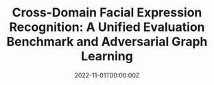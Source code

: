 ---
title: "Cross-Domain Facial Expression Recognition: A Unified Evaluation Benchmark and Adversarial Graph Learning"
authors:
- Tianshui Chen<sup>$\dagger$</sup>
- <u>**Tao Pu**</u><sup>$\dagger$</sup>
- Hefeng Wu<sup>*</sup>
- Yuan Xie
- Lingbo Liu
- Liang Lin
date: "2022-11-01T00:00:00Z"
doi: ""

# Schedule page publish date (NOT publication's date).
publishDate: "2022-11-01T00:00:00Z"

# Publication type.
# Legend: 0 = Uncategorized; 1 = Conference paper; 2 = Journal article;
# 3 = Preprint / Working Paper; 4 = Report; 5 = Book; 6 = Book section;
# 7 = Thesis; 8 = Patent
publication_types: ["2"]

# Publication name and optional abbreviated publication name.
publication: IEEE Transactions on Pattern Analysis and Machine Intelligence
publication_short: IEEE T-PAMI

abstract: 

# Summary. An optional shortened abstract.
summary: 

tags:
#- Source Themes
featured: false #true

links:
- name: CCF-A
- name: 中科院一区
- name: IF:24.31

url_pdf: 'https://ieeexplore.ieee.org/document/9628054'
url_code: 'https://github.com/HCPLab-SYSU/CD-FER-Benchmark'
url_dataset: ''
url_poster: ''
url_project: ''
url_slides: ''
url_source: ''
url_video: ''

# Featured image
# To use, add an image named `featured.jpg/png` to your page's folder. 
image:
  caption: '' #'The overall pipeline of AGRA'
  focal_point: ""
  preview_only: false

# Associated Projects (optional).
#   Associate this publication with one or more of your projects.
#   Simply enter your project's folder or file name without extension.
#   E.g. `internal-project` references `content/project/internal-project/index.md`.
#   Otherwise, set `projects: []`.
projects: []
#- internal-project

# Slides (optional).
#   Associate this publication with Markdown slides.
#   Simply enter your slide deck's filename without extension.
#   E.g. `slides: "example"` references `content/slides/example/index.md`.
#   Otherwise, set `slides: ""`.
slides: "" #example
---